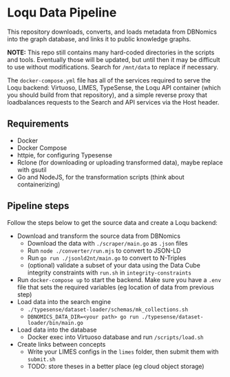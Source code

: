 # Loqu Data Pipeline

This repository downloads, converts, and loads metadata from DBNomics into the graph database, and links it to public knowledge graphs.

**NOTE:** This repo still contains many hard-coded directories in the scripts and tools. Eventually those will be updated, but until then it may be difficult to use without modifications. Search for `/mnt/data` to replace if necessary.

The `docker-compose.yml` file has all of the services required to serve the Loqu backend: Virtuoso, LIMES, TypeSense, the Loqu API container (which you should build from that repository), and a simple reverse proxy that loadbalances requests to the Search and API services via the Host header.

## Requirements

- Docker
- Docker Compose
- httpie, for configuring Typesense
- Rclone (for downloading or uploading transformed data), maybe replace with gsutil
- Go and NodeJS, for the transformation scripts (think about containerizing)

## Pipeline steps

Follow the steps below to get the source data and create a Loqu backend:

- Download and transform the source data from DBNomics
  - Download the data with `./scraper/main.go` as `.json` files
  - Run `node ./converter/run.mjs` to convert to JSON-LD
  - Run `go run ./jsonld2nt/main.go` to convert to N-Triples
  - (optional) validate a subset of your data using the Data Cube integrity constraints with `run.sh` in `integrity-constraints`
- Run `docker-compose up` to start the backend. Make sure you have a `.env` file that sets the required variables (eg location of data from previous step)
- Load data into the search engine
  - `./typesense/dataset-loader/schemas/mk_collections.sh`
  - `DBNOMICS_DATA_DIR=<your path> go run ./typesense/dataset-loader/bin/main.go`
- Load data into the database
  - Docker exec into Virtuoso database and run `/scripts/load.sh`
- Create links between concepts
  - Write your LIMES configs in the `limes` folder, then submit them with `submit.sh`
  - TODO: store theses in a better place (eg cloud object storage)
